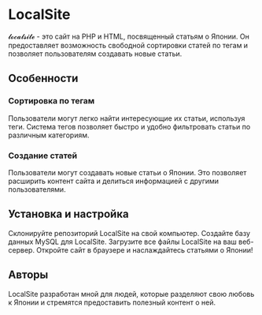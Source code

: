 # LocalSite

𝓵𝓸𝓬𝓪𝓵𝓼𝓲𝓽𝓮 - это сайт на PHP и HTML, посвященный статьям о Японии. Он предоставляет возможность свободной сортировки статей по тегам и позволяет пользователям создавать новые статьи.
<h2>Особенности</h2>
<h3>Сортировка по тегам</h3>Пользователи могут легко найти интересующие их статьи, используя теги. Система тегов позволяет быстро и удобно фильтровать статьи по различным категориям.
<h3>Создание статей</h3>Пользователи могут создавать новые статьи о Японии. Это позволяет расширить контент сайта и делиться информацией с другими пользователями.

<h2>Установка и настройка</h2>
Склонируйте репозиторий LocalSite на свой компьютер.
Создайте базу данных MySQL для LocalSite.
Загрузите все файлы LocalSite на ваш веб-сервер.
Откройте сайт в браузере и наслаждайтесь статьями о Японии!

<h2>Авторы</h2>
LocalSite разработан мной для людей, которые разделяют свою любовь к Японии и стремятся предоставить полезный контент о ней.
